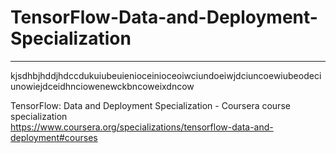 # TensorFlow-Data-and-Deployment-Specialization
*************************************************************

kjsdhbjhddjhdccdukuiubeuienioceinioceoiwciundoeiwjdciuncoewiubeodeciunowiejdceidhnciowenewckbncoweixdncow

TensorFlow: Data and Deployment Specialization - Coursera course specialization   
https://www.coursera.org/specializations/tensorflow-data-and-deployment#courses


